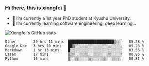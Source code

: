 ### Hi there, this is xiongfei 👋


- 🔭 I’m currently a 1st year PhD student at Kyushu University.
- 🌱 I’m currently learning software engineering, deep learning...

<!--
**Toma62299781/Toma62299781** is a ✨ _special_ ✨ repository because its `README.md` (this file) appears on your GitHub profile.
Here are some ideas to get you started:
-->

![Xiongfei's GitHub stats](https://github-readme-stats.vercel.app/api?username=Toma62299781)

<!--START_SECTION:waka-->
```text
Other        29 hrs 11 mins  █████████████████████▒░░░   85.28 % 
Google Doc   3 hrs 10 mins   ██▒░░░░░░░░░░░░░░░░░░░░░░   09.28 % 
Markdown     1 hr 13 mins    █░░░░░░░░░░░░░░░░░░░░░░░░   03.56 % 
LaTeX        17 mins         ▒░░░░░░░░░░░░░░░░░░░░░░░░   00.86 % 
Python       16 mins         ▒░░░░░░░░░░░░░░░░░░░░░░░░   00.81 % 
```
<!--END_SECTION:waka-->

